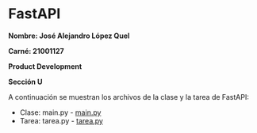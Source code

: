 # FastAPI

**Nombre: José Alejandro López Quel**

**Carné: 21001127**

**Product Development**

**Sección U**

A continuación se muestran los archivos de la clase y la tarea de FastAPI:

- Clase: main.py - [main.py](https://github.com/alejandrolq/ProductDevelopment/blob/main/FastAPI/main.py "main.py")
- Tarea: tarea.py - [tarea.py](https://github.com/alejandrolq/ProductDevelopment/blob/main/FastAPI/tarea.py "tarea.py")
